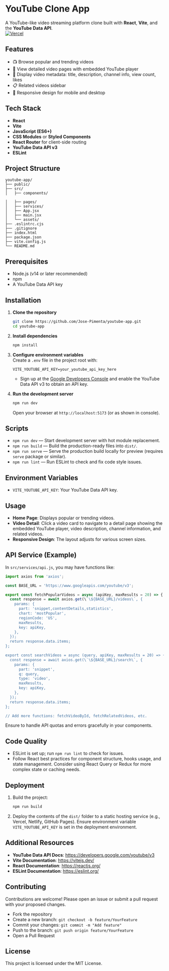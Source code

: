 # YouTube Clone App

A YouTube-like video streaming platform clone built with **React**, **Vite**, and the **YouTube Data API**.  
[![Vercel](https://img.shields.io/badge/Deploy-on_Vercel-000?style=flat&logo=vercel&logoColor=white)](https://youtube-clone.tiagopimenta.pt)

## Features

- 📺 Browse popular and trending videos
- 🎥 View detailed video pages with embedded YouTube player
- 📃 Display video metadata: title, description, channel info, view count, likes
- 📋 Related videos sidebar
- 📱 Responsive design for mobile and desktop

## Tech Stack

- **React**
- **Vite**
- **JavaScript (ES6+)**
- **CSS Modules** or **Styled Components**
- **React Router** for client-side routing
- **YouTube Data API v3**
- **ESLint**

## Project Structure

```
youtube-app/
├── public/                      
├── src/
│   ├── components/
             
│   ├── pages/                   
│   ├── services/                
│   ├── App.jsx                  
│   ├── main.jsx                 
│   └── assets/                  
├── .eslintrc.cjs                
├── .gitignore                   
├── index.html                   
├── package.json                 
├── vite.config.js               
└── README.md                    
```

## Prerequisites

- Node.js (v14 or later recommended)
- npm
- A YouTube Data API key

## Installation

1. **Clone the repository**

   ```bash
   git clone https://github.com/Jose-Pimenta/youtube-app.git
   cd youtube-app
   ```

2. **Install dependencies**

   ```bash
   npm install
   ```

3. **Configure environment variables**  
   Create a `.env` file in the project root with:

   ```
   VITE_YOUTUBE_API_KEY=your_youtube_api_key_here
   ```

   - Sign up at the [Google Developers Console](https://console.developers.google.com/) and enable the YouTube Data API v3 to obtain an API key.

4. **Run the development server**
   ```bash
   npm run dev
   ```
   Open your browser at `http://localhost:5173` (or as shown in console).

## Scripts

- `npm run dev` — Start development server with hot module replacement.
- `npm run build` — Build the production-ready files into `dist/`.
- `npm run serve` — Serve the production build locally for preview (requires `serve` package or similar).
- `npm run lint` — Run ESLint to check and fix code style issues.

## Environment Variables

- `VITE_YOUTUBE_API_KEY`: Your YouTube Data API key.

## Usage

- **Home Page**: Displays popular or trending videos.
- **Video Detail**: Click a video card to navigate to a detail page showing the embedded YouTube player, video description, channel information, and related videos.
- **Responsive Design**: The layout adjusts for various screen sizes.

## API Service (Example)

In `src/services/api.js`, you may have functions like:

```js
import axios from 'axios';

const BASE_URL = 'https://www.googleapis.com/youtube/v3';

export const fetchPopularVideos = async (apiKey, maxResults = 20) => {
  const response = await axios.get(\`\${BASE_URL}/videos\`, {
    params: {
      part: 'snippet,contentDetails,statistics',
      chart: 'mostPopular',
      regionCode: 'US',
      maxResults,
      key: apiKey,
    },
  });
  return response.data.items;
};

export const searchVideos = async (query, apiKey, maxResults = 20) => {
  const response = await axios.get(\`\${BASE_URL}/search\`, {
    params: {
      part: 'snippet',
      q: query,
      type: 'video',
      maxResults,
      key: apiKey,
    },
  });
  return response.data.items;
};

// Add more functions: fetchVideoById, fetchRelatedVideos, etc.
```

Ensure to handle API quotas and errors gracefully in your components.

## Code Quality

- ESLint is set up; run `npm run lint` to check for issues.
- Follow React best practices for component structure, hooks usage, and state management. Consider using React Query or Redux for more complex state or caching needs.

## Deployment

1. Build the project:
   ```bash
   npm run build
   ```
2. Deploy the contents of the `dist/` folder to a static hosting service (e.g., Vercel, Netlify, GitHub Pages). Ensure environment variable `VITE_YOUTUBE_API_KEY` is set in the deployment environment.

## Additional Resources

- **YouTube Data API Docs**: https://developers.google.com/youtube/v3
- **Vite Documentation**: https://vitejs.dev/
- **React Documentation**: https://reactjs.org/
- **ESLint Documentation**: https://eslint.org/

## Contributing

Contributions are welcome! Please open an issue or submit a pull request with your proposed changes.

- Fork the repository
- Create a new branch: `git checkout -b feature/YourFeature`
- Commit your changes: `git commit -m "Add feature"`
- Push to the branch: `git push origin feature/YourFeature`
- Open a Pull Request

## License

This project is licensed under the MIT License.
